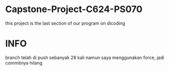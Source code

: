 # Capstone-Project-C624-PS070
this project is the last section of our program on dicoding <br>
<h1>INFO</h1>
branch telah di push sebanyak 28 kali namun saya menggunakan force, jadi commitnya hilang
